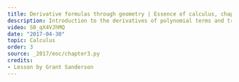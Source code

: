 ```yaml
---
title: Derivative formulas through geometry | Essence of calculus, chapter 3
description: Introduction to the derivatives of polynomial terms and trigonometric functions thought about geometrically and intuitively.  The goal is for these formulas to feel like something the student could have discovered, rather than something to be memorized.
video: S0_qX4VJhMQ
date: "2017-04-30"
topic: Calculus
order: 3
source: _2017/eoc/chapter3.py
credits:
- Lesson by Grant Sanderson
---
```

